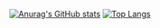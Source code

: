 [![Anurag's GitHub stats](https://github-readme-stats.vercel.app/api?username=ccagml&count_private=true&show_icons=true&theme=radical)](https://github.com/anuraghazra/github-readme-stats)
[![Top Langs](https://github-readme-stats.vercel.app/api/top-langs/?username=ccagml)](https://github.com/anuraghazra/github-readme-stats)
